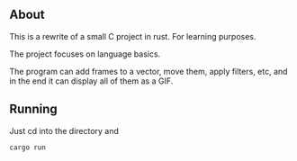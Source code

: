 ## About
This is a rewrite of a small C project in rust. For learning purposes.

The project focuses on language basics.

The program can add frames to a vector, move them, apply filters, etc, and in the end it can display all of them as a GIF.

## Running

Just cd into the directory and
```sh
cargo run
```
